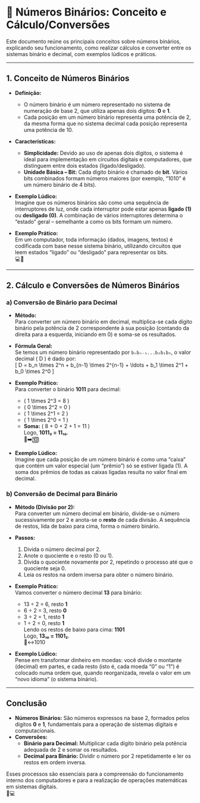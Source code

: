 # 🔢 Números Binários: Conceito e Cálculo/Conversões

Este documento reúne os principais conceitos sobre números binários, explicando seu funcionamento, como realizar cálculos e converter entre os sistemas binário e decimal, com exemplos lúdicos e práticos.

---

## 1. Conceito de Números Binários

- **Definição:**  
  - O número binário é um número representado no sistema de numeração de base 2, que utiliza apenas dois dígitos: **0** e **1**.  
  - Cada posição em um número binário representa uma potência de 2, da mesma forma que no sistema decimal cada posição representa uma potência de 10.

- **Características:**  
  - **Simplicidade:** Devido ao uso de apenas dois dígitos, o sistema é ideal para implementação em circuitos digitais e computadores, que distinguem entre dois estados (ligado/desligado).  
  - **Unidade Básica – Bit:** Cada dígito binário é chamado de **bit**. Vários bits combinados formam números maiores (por exemplo, “1010” é um número binário de 4 bits).

- **Exemplo Lúdico:**  
  Imagine que os números binários são como uma sequência de interruptores de luz, onde cada interruptor pode estar apenas **ligado (1)** ou **desligado (0)**. A combinação de vários interruptores determina o “estado” geral – semelhante a como os bits formam um número.

- **Exemplo Prático:**  
  Em um computador, toda informação (dados, imagens, textos) é codificada com base nesse sistema binário, utilizando circuitos que leem estados “ligado” ou “desligado” para representar os bits.  
  💻🔌

---

## 2. Cálculo e Conversões de Números Binários

### a) Conversão de Binário para Decimal

- **Método:**  
  Para converter um número binário em decimal, multiplica-se cada dígito binário pela potência de 2 correspondente à sua posição (contando da direita para a esquerda, iniciando em 0) e soma-se os resultados.
  
- **Fórmula Geral:**  
  Se temos um número binário representado por `bₙbₙ₋₁...b₂b₁b₀`, o valor decimal \( D \) é dado por:  
  \[
  D = b_n \times 2^n + b_{n-1} \times 2^{n-1} + \ldots + b_1 \times 2^1 + b_0 \times 2^0
  \]

- **Exemplo Prático:**  
  Para converter o binário **1011** para decimal:  
  - \( 1 \times 2^3 = 8 \)  
  - \( 0 \times 2^2 = 0 \)  
  - \( 1 \times 2^1 = 2 \)  
  - \( 1 \times 2^0 = 1 \)  
  - **Soma:** \( 8 + 0 + 2 + 1 = 11 \)  
  Logo, **1011₂ = 11₁₀**.  
  🔢➡️🔟

- **Exemplo Lúdico:**  
  Imagine que cada posição de um número binário é como uma “caixa” que contém um valor especial (um “prêmio”) só se estiver ligada (1). A soma dos prêmios de todas as caixas ligadas resulta no valor final em decimal.

### b) Conversão de Decimal para Binário

- **Método (Divisão por 2):**  
  Para converter um número decimal em binário, divide-se o número sucessivamente por 2 e anota-se o **resto** de cada divisão. A sequência de restos, lida de baixo para cima, forma o número binário.
  
- **Passos:**  
  1. Divida o número decimal por 2.  
  2. Anote o quociente e o resto (0 ou 1).  
  3. Divida o quociente novamente por 2, repetindo o processo até que o quociente seja 0.  
  4. Leia os restos na ordem inversa para obter o número binário.

- **Exemplo Prático:**  
  Vamos converter o número decimal **13** para binário:
  - 13 ÷ 2 = 6, resto **1**  
  - 6 ÷ 2 = 3, resto **0**  
  - 3 ÷ 2 = 1, resto **1**  
  - 1 ÷ 2 = 0, resto **1**  
  Lendo os restos de baixo para cima: **1101**  
  Logo, **13₁₀ = 1101₂**.  
  🔢↔️1010

- **Exemplo Lúdico:**  
  Pense em transformar dinheiro em moedas: você divide o montante (decimal) em partes, e cada resto (isto é, cada moeda “0” ou “1”) é colocado numa ordem que, quando reorganizada, revela o valor em um “novo idioma” (o sistema binário).

---

## Conclusão

- **Números Binários:** São números expressos na base 2, formados pelos dígitos **0** e **1**, fundamentais para a operação de sistemas digitais e computacionais.  
- **Conversões:**  
  - **Binário para Decimal:** Multiplicar cada dígito binário pela potência adequada de 2 e somar os resultados.  
  - **Decimal para Binário:** Dividir o número por 2 repetidamente e ler os restos em ordem inversa.

Esses processos são essenciais para a compreensão do funcionamento interno dos computadores e para a realização de operações matemáticas em sistemas digitais.  
🌟💻